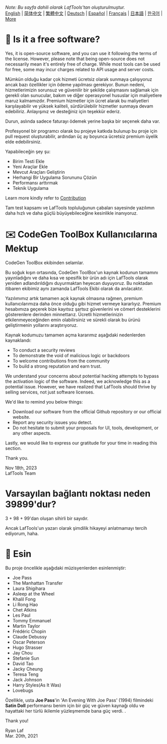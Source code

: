 <i>Note: Bu sayfa dahili olarak LafTools'tan oluşturulmuştur.</i> <br/> [English](/docs/en_US/FAQ.md)  |  [简体中文](/docs/zh_CN/FAQ.md)  |  [繁體中文](/docs/zh_HK/FAQ.md)  |  [Deutsch](/docs/de/FAQ.md)  |  [Español](/docs/es/FAQ.md)  |  [Français](/docs/fr/FAQ.md)  |  [日本語](/docs/ja/FAQ.md)  |  [한국어](/docs/ko/FAQ.md) | [More](/docs/) <br/>

# 🙋 Is it a free software?

Yes, it is open-source software, and you can use it following the terms of the license. However, please note that being open-source does not necessarily mean it's entirely free of charge. While most tools can be used for free, some may incur charges related to API usage and server costs.

Mümkün olduğu kadar çok hizmeti ücretsiz olarak sunmaya çalışıyoruz ancak bazı özellikler için ödeme yapılması gerekiyor. Bunun nedeni, hizmetlerimizin sorunsuz ve güvenilir bir şekilde çalışmasını sağlamak için gerekli olan sunucular, bakım ve diğer operasyonel hususlar için maliyetlere maruz kalmamızdır. Premium hizmetler için ücret alarak bu maliyetleri karşılayabilir ve yüksek kaliteli, sürdürülebilir hizmetler sunmaya devam edebiliriz. Anlayışınız ve desteğiniz için teşekkür ederiz.

Durun, aslında sadece faturayı ödemek yerine başka bir seçenek daha var.

Profesyonel bir programcı olarak bu projeye katkıda bulunup bu proje için pull request oluşturabilir, ardından üç ay boyunca ücretsiz premium üyelik elde edebilirsiniz.

Yapabileceğin şey şu:

- Birim Testi Ekle
- Yeni Araçlar Ekle
- Mevcut Araçları Geliştirin
- Herhangi Bir Uygulama Sorununu Çözün
- Performansı arttırmak
- Teknik Uygulama

Learn more kindly refer to [Contribution](CONTRIBUTION.md)

Tam test kapsamı ve LafTools topluluğunun çabaları sayesinde yazılımın daha hızlı ve daha güçlü büyüyebileceğine kesinlikle inanıyoruz.

# ✉️ CodeGen ToolBox Kullanıcılarına Mektup

CodeGen ToolBox ekibinden selamlar.

Bu soğuk kışın ortasında, CodeGen ToolBox'un kaynak kodunun tamamını yayınladığını ve daha kısa ve spesifik bir ürün adı için LafTools olarak yeniden adlandırıldığını duyurmaktan heyecan duyuyoruz. Bu noktadan itibaren ekibimiz aynı zamanda LafTools Ekibi olarak da anılacaktır.

Yazılımımız artık tamamen açık kaynak olmasına rağmen, premium kullanıcılarımıza daha önce olduğu gibi hizmet vermeye kararlıyız. Premium hesabımıza geçerek bize kayıtsız şartsız güvenlerini ve cömert desteklerini gösterenlere derinden minnettarız. Ücretli hizmetlerinizin etkilenmeyeceğinden emin olabilirsiniz ve sürekli olarak bu ürünü geliştirmenin yollarını araştırıyoruz.

Kaynak kodumuzu tamamen açma kararımız aşağıdaki nedenlerden kaynaklandı:

- To conduct a security reviews
- To demonstrate the void of malicious logic or backdoors
- To welcome contributions from the community
- To build a strong reputation and earn trust.

We understand your concerns about potential hacking attempts to bypass the activation logic of the software. Indeed, we acknowledge this as a potential issue. However, we have realized that LafTools should thrive by selling services, not just software licenses.

We'd like to remind you below things:

- Download our software from the official Github repository or our official website.
- Report any security issues you detect.
- Do not hesitate to submit your proposals for UI, tools, development, or any other aspects.

Lastly, we would like to express our gratitude for your time in reading this section.

Thank you.

Nov 18th, 2023  
LafTools Team

# Varsayılan bağlantı noktası neden 39899'dur?

3 + 98 + 99'dan oluşan sihirli bir sayıdır.

Ancak LafTools'un yazarı olarak şimdilik hikayeyi anlatmamayı tercih ediyorum, haha.

# 🎷 Esin

Bu proje öncelikle aşağıdaki müzisyenlerden esinlenmiştir:

- Joe Pass
- The Manhattan Transfer
- Laura Shigihara
- Asleep at the Wheel
- Khalil Fong
- Li Rong Hao
- Chet Atkins
- Les Paul
- Tommy Emmanuel
- Martin Taylor
- Frédéric Chopin
- Claude Debussy
- Oscar Peterson
- Hugo Strasser
- Jay Chou
- Stefanie Sun
- David Tao
- Jacky Cheung
- Teresa Teng
- Jack Johnson
- Harry Styles(As It Was)
- Lovebugs

Özellikle, usta **Joe Pass**'in 'An Evening With Joe Pass' (1994) filmindeki **Satin Doll** performansı benim için bir güç ve güven kaynağı oldu ve hayattaki her türlü ikilemle yüzleşmemde bana güç verdi. .

Thank you!

Ryan Laf  
Mar. 20th, 2021
